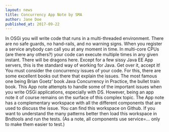 ```yaml
---
layout: news
title: Concurrency App Note by SMA
author: Jane Doe
published_at: 2017-09-22
---
```


In OSGi you will write code that runs in a multi-threaded environment. There are no safe guards, no hand-rails, and no warning signs. When you register a service anybody can call you at any moment in time. In multi-core CPUs (are there any others?) your code can execute multiple times in any given instant. There will be dragons here.
Except for a few sissy Java EE App servers, this is the standard way of working for Java. Get over it, accept it! You must consider the concurrency issues of your code. For this, there are some excellent books out there that explain the issues. The most famous one being Brian Goetz’ book Java Concurrency in Practice, the bullet train book.
This App note attempts to handle some of the important issues when you write OSGi applications, especially with DS. However, being an app note it of course remains on the surface of this complex topic.
The App note has a complementary workspace with all the different components that are used to discuss the issue. You can find this workspace on Github. If you want to understand the many patterns better then load this workspace in Bndtools and run the tests. (As a note, all components use service=… only to make them easier to test.)